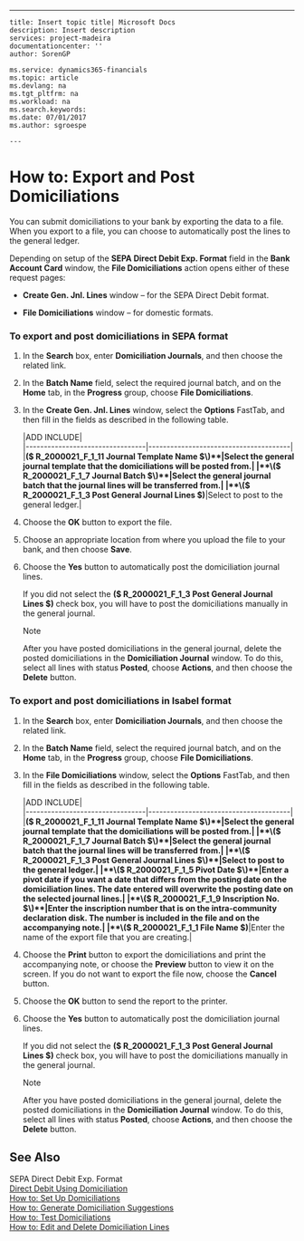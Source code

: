 ---
    title: Insert topic title| Microsoft Docs
    description: Insert description
    services: project-madeira
    documentationcenter: ''
    author: SorenGP

    ms.service: dynamics365-financials
    ms.topic: article
    ms.devlang: na
    ms.tgt_pltfrm: na
    ms.workload: na
    ms.search.keywords:
    ms.date: 07/01/2017
    ms.author: sgroespe

    ---
# How to: Export and Post Domiciliations
You can submit domiciliations to your bank by exporting the data to a file. When you export to a file, you can choose to automatically post the lines to the general ledger.  
  
 Depending on setup of the **SEPA Direct Debit Exp. Format** field in the **Bank Account Card** window, the **File Domiciliations** action opens either of these request pages:  
  
-   **Create Gen. Jnl. Lines** window – for the SEPA Direct Debit format.  
  
-   **File Domiciliations** window – for domestic formats.  
  
### To export and post domiciliations in SEPA format  
  
1.  In the **Search** box, enter **Domiciliation Journals**, and then choose the related link.  
  
2.  In the **Batch Name** field, select the required journal batch, and on the **Home** tab, in the **Progress** group, choose **File Domiciliations**.  
  
3.  In the **Create Gen. Jnl. Lines** window, select the **Options** FastTab, and then fill in the fields as described in the following table.  
  
    |ADD INCLUDE<!--[!INCLUDE[bp_tablefield](../../includes/bp_tabledescription_md.md)]-->|  
    |---------------------------------|---------------------------------------|  
    |**\($ R\_2000021\_F\_1\_11 Journal Template Name $\)**|Select the general journal template that the domiciliations will be posted from.|  
    |**\($ R\_2000021\_F\_1\_7 Journal Batch $\)**|Select the general journal batch that the journal lines will be transferred from.|  
    |**\($ R\_2000021\_F\_1\_3 Post General Journal Lines $\)**|Select to post to the general ledger.|  
  
4.  Choose the **OK** button to export the file.  
  
5.  Choose an appropriate location from where you upload the file to your bank, and then choose **Save**.  
  
6.  Choose the **Yes** button to automatically post the domiciliation journal lines.  
  
     If you did not select the **\($ R\_2000021\_F\_1\_3 Post General Journal Lines $\)** check box, you will have to post the domiciliations manually in the general journal.  
  
    > [!NOTE]  
    >  After you have posted domiciliations in the general journal, delete the posted domiciliations in the **Domiciliation Journal** window. To do this, select all lines with status **Posted**, choose **Actions**, and then choose the **Delete** button.  
  
### To export and post domiciliations in Isabel format  
  
1.  In the **Search** box, enter **Domiciliation Journals**, and then choose the related link.  
  
2.  In the **Batch Name** field, select the required journal batch, and on the **Home** tab, in the **Progress** group, choose **File Domiciliations**.  
  
3.  In the **File Domiciliations** window, select the **Options** FastTab, and then fill in the fields as described in the following table.  
  
    |ADD INCLUDE<!--[!INCLUDE[bp_tablefield](../../includes/bp_tabledescription_md.md)]-->|  
    |---------------------------------|---------------------------------------|  
    |**\($ R\_2000021\_F\_1\_11 Journal Template Name $\)**|Select the general journal template that the domiciliations will be posted from.|  
    |**\($ R\_2000021\_F\_1\_7 Journal Batch $\)**|Select the general journal batch that the journal lines will be transferred from.|  
    |**\($ R\_2000021\_F\_1\_3 Post General Journal Lines $\)**|Select to post to the general ledger.|  
    |**\($ R\_2000021\_F\_1\_5 Pivot Date $\)**|Enter a pivot date if you want a date that differs from the posting date on the domiciliation lines. The date entered will overwrite the posting date on the selected journal lines.|  
    |**\($ R\_2000021\_F\_1\_9 Inscription No. $\)**|Enter the inscription number that is on the intra-community declaration disk. The number is included in the file and on the accompanying note.|  
    |**\($ R\_2000021\_F\_1\_1 File Name $\)**|Enter the name of the export file that you are creating.|  
  
4.  Choose the **Print** button to export the domiciliations and print the accompanying note, or choose the **Preview** button to view it on the screen. If you do not want to export the file now, choose the **Cancel** button.  
  
5.  Choose the **OK** button to send the report to the printer.  
  
6.  Choose the **Yes** button to automatically post the domiciliation journal lines.  
  
     If you did not select the **\($ R\_2000021\_F\_1\_3 Post General Journal Lines $\)** check box, you will have to post the domiciliations manually in the general journal.  
  
    > [!NOTE]  
    >  After you have posted domiciliations in the general journal, delete the posted domiciliations in the **Domiciliation Journal** window. To do this, select all lines with status **Posted**, choose **Actions**, and then choose the **Delete** button.  
  
## See Also  
 SEPA Direct Debit Exp. Format   
 [Direct Debit Using Domiciliation](../FullExperience/direct-debit-using-domiciliation.md)   
 [How to: Set Up Domiciliations](../FullExperience/how-to-set-up-domiciliations.md)   
 [How to: Generate Domiciliation Suggestions](../FullExperience/how-to-generate-domiciliation-suggestions.md)   
 [How to: Test Domiciliations](../FullExperience/how-to-test-domiciliations.md)   
 [How to: Edit and Delete Domiciliation Lines](../FullExperience/how-to-edit-and-delete-domiciliation-lines.md)